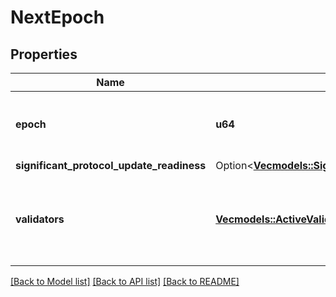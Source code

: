 # NextEpoch

## Properties

Name | Type | Description | Notes
------------ | ------------- | ------------- | -------------
**epoch** | **u64** | An integer between `0` and `10^10`, marking the new epoch | 
**significant_protocol_update_readiness** | Option<[**Vec<models::SignificantProtocolUpdateReadinessEntry>**](SignificantProtocolUpdateReadinessEntry.md)> |  | [optional]
**validators** | [**Vec<models::ActiveValidator>**](ActiveValidator.md) | Active validator set for the new epoch, ordered by stake descending. | 

[[Back to Model list]](../README.md#documentation-for-models) [[Back to API list]](../README.md#documentation-for-api-endpoints) [[Back to README]](../README.md)



